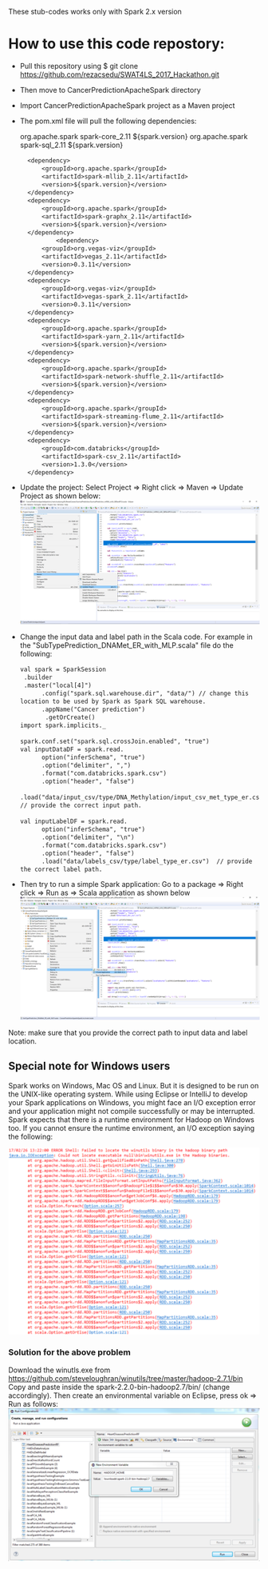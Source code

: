 These stub-codes works only with Spark 2.x version
# How to use this code repostory: 
- Pull this repository using $ git clone https://github.com/rezacsedu/SWAT4LS_2017_Hackathon.git 
- Then move to CancerPredictionApacheSpark directory
- Import CancerPredictionApacheSpark project as a Maven project 
- The pom.xml file will pull the following dependencies:


	<dependencies>
		<dependency>
			<groupId>org.apache.spark</groupId>
			<artifactId>spark-core_2.11</artifactId>
			<version>${spark.version}</version>
		</dependency>
		<dependency>
			<groupId>org.apache.spark</groupId>
			<artifactId>spark-sql_2.11</artifactId>
			<version>${spark.version}</version>
		</dependency>
	
		<dependency>
			<groupId>org.apache.spark</groupId>
			<artifactId>spark-mllib_2.11</artifactId>
			<version>${spark.version}</version>
		</dependency>
		<dependency>
			<groupId>org.apache.spark</groupId>
			<artifactId>spark-graphx_2.11</artifactId>
			<version>${spark.version}</version>
		</dependency>
				<dependency>
			<groupId>org.vegas-viz</groupId>
			<artifactId>vegas_2.11</artifactId>
			<version>0.3.11</version>
		</dependency>
		<dependency>
			<groupId>org.vegas-viz</groupId>
			<artifactId>vegas-spark_2.11</artifactId>
			<version>0.3.11</version>
		</dependency>
		<dependency>
			<groupId>org.apache.spark</groupId>
			<artifactId>spark-yarn_2.11</artifactId>
			<version>${spark.version}</version>
		</dependency>
		<dependency>
			<groupId>org.apache.spark</groupId>
			<artifactId>spark-network-shuffle_2.11</artifactId>
			<version>${spark.version}</version>
		</dependency>
		<dependency>
			<groupId>org.apache.spark</groupId>
			<artifactId>spark-streaming-flume_2.11</artifactId>
			<version>${spark.version}</version>
		</dependency>
		<dependency>
			<groupId>com.databricks</groupId>
			<artifactId>spark-csv_2.11</artifactId>
			<version>1.3.0</version>
		</dependency>
	</dependencies>

- Update the project: Select Project => Right click => Maven => Update Project as shown below:
![Prject update](Maven.png)
- Change the input data and label path in the Scala code. For example in the "SubTypePrediction_DNAMet_ER_with_MLP.scala" file do the following: 

      val spark = SparkSession
       .builder
       .master("local[4]")
            .config("spark.sql.warehouse.dir", "data/") // change this location to be used by Spark as Spark SQL warehouse. 
            .appName("Cancer prediction")
             .getOrCreate()             
      import spark.implicits._

      spark.conf.set("spark.sql.crossJoin.enabled", "true")
      val inputDataDF = spark.read.
            option("inferSchema", "true")
            .option("delimiter", ",")
            .format("com.databricks.spark.csv")
            .option("header", "false")
            .load("data/input_csv/type/DNA_Methylation/input_csv_met_type_er.csv")  // provide the correct input path.

      val inputLabelDF = spark.read.
            option("inferSchema", "true")
            .option("delimiter", "\n")
            .format("com.databricks.spark.csv")
            .option("header", "false")
            .load("data/labels_csv/type/label_type_er.csv")  // provide the correct label path.

- Then try to run a simple Spark application: Go to a package => Right click => Run as => Scala application as shown below
![Prject update](Maven2.png)

Note: make sure that you provide the correct path to input data and label location. 

## Special note for Windows users 
Spark works on Windows, Mac OS and Linux. But it is designed to be run on the UNIX-like operating system. 
While using Eclipse or IntelliJ to develop your Spark applications on Windows, you might face an I/O exception error and your application might not compile successfully or may be interrupted. Spark expects that there is a runtime environment for Hadoop on Windows too. If you cannot ensure the runtime environment, an I/O exception saying the following:

![Prject update](Hadoop.png)

### Solution for the above problem
Download the winutls.exe from https://github.com/steveloughran/winutils/tree/master/hadoop-2.7.1/bin
Copy and paste inside the spark-2.2.0-bin-hadoop2.7/bin/ (change accordingly). 
Then create an environmental variable on Eclipse, press ok => Run as follows: 
![Prject update](set_hadoop_home.png)




